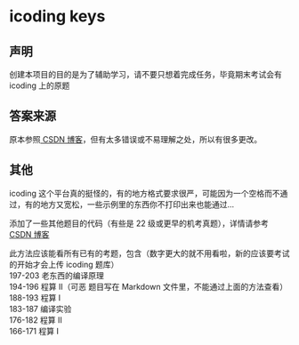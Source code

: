 # icoding keys

## 声明

创建本项目的目的是为了辅助学习，请不要只想着完成任务，毕竟期末考试会有 icoding 上的原题

## 答案来源

原本参照[ CSDN 博客](https://blog.csdn.net/qq_64307376/article/details/125450632)，但有太多错误或不易理解之处，所以有很多更改。

## 其他

icoding 这个平台真的挺怪的，有的地方格式要求很严，可能因为一个空格而不通过，有的地方又宽松，一些示例里的东西你不打印出来也能通过...

添加了一些其他题目的代码（有些是 22 级或更早的机考真题），详情请参考[ CSDN 博客](https://blog.csdn.net/jjq15008419406/article/details/129643805?app_version=6.2.4&code=app_1562916241&csdn_share_tail=%7B%22type%22%3A%22blog%22%2C%22rType%22%3A%22article%22%2C%22rId%22%3A%22129643805%22%2C%22source%22%3A%222301_81165305%22%7D&uLinkId=usr1mkqgl919blen&utm_source=app)

此方法应该能看所有已有的考题，包含（数字更大的就不用看啦，新的应该要考试的开始才会上传 icoding 题库）  
197-203 老东西的编译原理  
194-196 程算 II（可恶 题目写在 Markdown 文件里，不能通过上面的方法查看）  
188-193 程算 I  
183-187 编译实验  
176-182 程算 II  
166-171 程算 I
